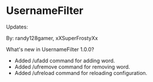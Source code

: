 # UsernameFilter

Updates:

By: randy128gamer, xXSuperFrostyXx

What's new in UsernameFilter 1.0.0?

- Added /ufadd <word> command for adding word.
- Added /ufremove <word> command for removing word.
- Added /ufreload command for reloading configuration.
